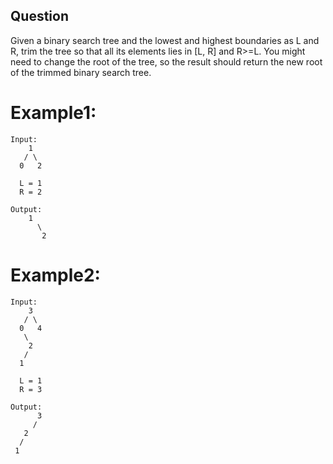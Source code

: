 ## Question
Given a binary search tree and the lowest and highest boundaries as L and R, trim the tree so that all its elements lies in [L, R] and R>=L. You might need to change the root of the tree, so the result should return the new root of the trimmed binary search tree.

# Example1:
```
Input: 
    1
   / \
  0   2

  L = 1
  R = 2

Output: 
    1
      \
       2
```
# Example2:
```
Input: 
    3
   / \
  0   4
   \
    2
   /
  1

  L = 1
  R = 3

Output: 
      3
     / 
   2   
  /
 1
```